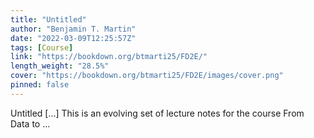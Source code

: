 ```yaml
---
title: "Untitled"
author: "Benjamin T. Martin"
date: "2022-03-09T12:25:57Z"
tags: [Course]
link: "https://bookdown.org/btmarti25/FD2E/"
length_weight: "28.5%"
cover: "https://bookdown.org/btmarti25/FD2E/images/cover.png"
pinned: false
---
```


Untitled [...] This is an evolving set of lecture notes for the course From Data to ...
